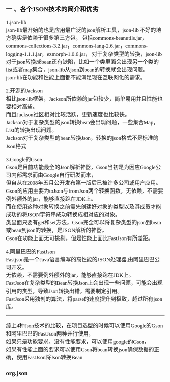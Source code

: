 <span  style="font-family: Simsun,serif; font-size: 17px; ">

### 一 、各个JSON技术的简介和优劣

1.json-lib <br>
json-lib最开始的也是应用最广泛的json解析工具，json-lib 不好的地方确实是依赖于很多第三方包，
包括commons-beanutils.jar，commons-collections-3.2.jar，commons-lang-2.6.jar，commons-logging-1.1.1.jar，ezmorph-1.0.6.jar，
对于复杂类型的转换，json-lib对于json转换成bean还有缺陷，比如一个类里面会出现另一个类的list或者map集合，json-lib从json到bean的转换就会出现问题。<br>json-lib在功能和性能上面都不能满足现在互联网化的需求。

2.开源的Jackson <br>  相比json-lib框架，Jackson所依赖的jar包较少，简单易用并且性能也要相对高些。 <br> 而且Jackson社区相对比较活跃，更新速度也比较快。<br>Jackson对于复杂类型的json转换bean会出现问题，一些集合Map，List的转换出现问题。 <br> Jackson对于复杂类型的bean转换Json，转换的json格式不是标准的Json格式

3.Google的Gson <br> Gson是目前功能最全的Json解析神器，Gson当初是为因应Google公司内部需求而由Google自行研发而来， <br> 但自从在2008年五月公开发布第一版后已被许多公司或用户应用。 <br> Gson的应用主要为toJson与fromJson两个转换函数，无依赖，不需要例外额外的jar，能够直接跑在JDK上。 <br>
而在使用这种对象转换之前需先创建好对象的类型以及其成员才能成功的将JSON字符串成功转换成相对应的对象。 <br>
类里面只要有get和set方法，Gson完全可以将复杂类型的json到bean或bean到json的转换，是JSON解析的神器。 <br>
Gson在功能上面无可挑剔，但是性能上面比FastJson有所差距。 <br>

4.阿里巴巴的FastJson <br>
Fastjson是一个Java语言编写的高性能的JSON处理器,由阿里巴巴公司开发。 <br>
无依赖，不需要例外额外的jar，能够直接跑在JDK上。 <br>
FastJson在复杂类型的Bean转换Json上会出现一些问题，可能会出现引用的类型，导致Json转换出错，需要制定引用。 <br> FastJson采用独创的算法，将parse的速度提升到极致，超过所有json库。

---

综上4种Json技术的比较，在项目选型的时候可以使用Google的Gson和阿里巴巴的FastJson两种并行使用， <br>
如果只是功能要求，没有性能要求，可以使用google的Gson， <br>
如果有性能上面的要求可以使用Gson将bean转换json确保数据的正确，使用FastJson将Json转换Bean <br>

### org.json

</span>